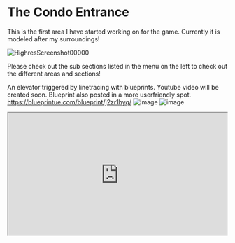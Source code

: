 # The Condo Entrance

This is the first area I have started working on for the game. 
Currently it is modeled after my surroundings!

![HighresScreenshot00000](https://user-images.githubusercontent.com/43772313/95033977-08effb80-068e-11eb-8b82-76d168aeb290.png)

Please check out the sub sections listed in the menu on the left to check out the different areas and sections!











An elevator triggered by linetracing with blueprints. Youtube video will be created soon.
Blueprint also posted in a more userfriendly spot. https://blueprintue.com/blueprint/j2zr1hyq/
![image](https://user-images.githubusercontent.com/43772313/94976708-c8ed1500-04e3-11eb-9bea-6b271ce64e7f.png)
![image](https://user-images.githubusercontent.com/43772313/94976722-d3a7aa00-04e3-11eb-9f83-afa08646172f.png)



<style>.embed-container { position: relative; padding-bottom: 56.25%; height: 0; overflow: hidden; max-width: 100%; } .embed-container iframe, .embed-container object, .embed-container embed { position: absolute; top: 0; left: 0; width: 100%; height: 100%; }</style><div class='embed-container'><iframe src='https://blueprintue.com/render/j2zr1hyq' scrolling='no' allowfullscreen></iframe> </div>
